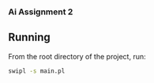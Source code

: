 ### Ai Assignment 2

## Running
From the root directory of the project, run:
```bash
swipl -s main.pl
```
